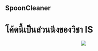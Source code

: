 ## SpoonCleaner
# โค้ดนี้เป็นส่วนนึงของวิชา IS

<div align="center">
<a href="#"><img src="https://cdn.discordapp.com/attachments/759771400721530920/813424165922537522/Untitled_Sketch_bb.png"></a>

